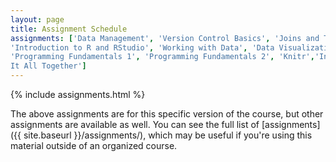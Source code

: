 ```yaml
---
layout: page
title: Assignment Schedule
assignments: ['Data Management', 'Version Control Basics', 'Joins and Tidy Data',
'Introduction to R and RStudio', 'Working with Data', 'Data Visualization',
'Programming Fundamentals 1', 'Programming Fundamentals 2', 'Knitr','Introduction to Databases','Working with Databases', 'Putting
It All Together']
---
```


{% include assignments.html %}

The above assignments are for this specific version of the course, but other
assignments are available as well. You can see the full list of
[assignments]({{ site.baseurl }}/assignments/), which may be useful if you're using this material
outside of an organized course.

<!-- Schedule Management
- Update the `assignments:` list with `title:` from `assignments/` files.
- Add 'Template' to `assignments:` to view the course template from `docs/`.
- The remaining content should be left AS IS.
-->
